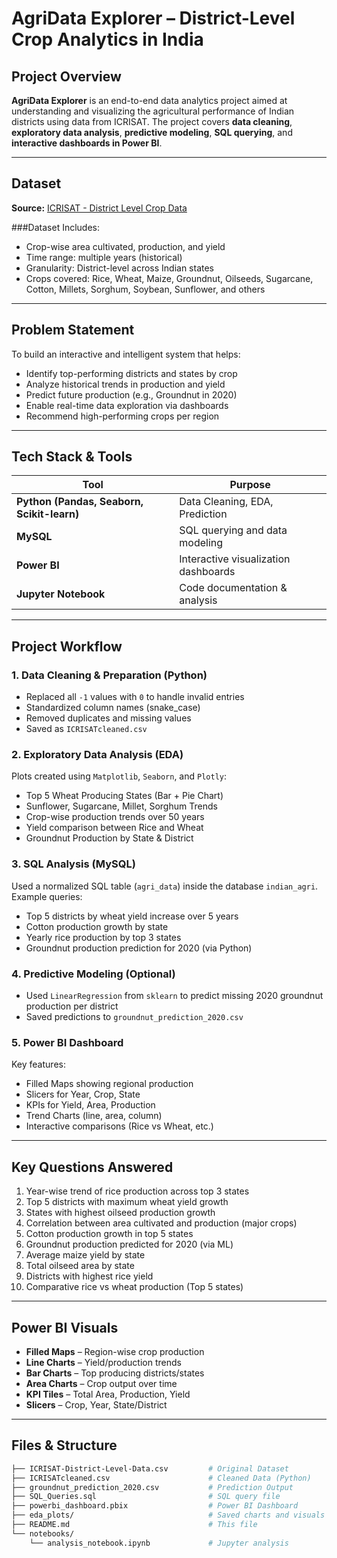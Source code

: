 # AgriData Explorer – District-Level Crop Analytics in India

## Project Overview

**AgriData Explorer** is an end-to-end data analytics project aimed at understanding and visualizing the agricultural performance of Indian districts using data from ICRISAT. The project covers **data cleaning**, **exploratory data analysis**, **predictive modeling**, **SQL querying**, and **interactive dashboards in Power BI**.

---

## Dataset

**Source:** [ICRISAT - District Level Crop Data](https://www.icrisat.org)

###Dataset Includes:
- Crop-wise area cultivated, production, and yield
- Time range: multiple years (historical)
- Granularity: District-level across Indian states
- Crops covered: Rice, Wheat, Maize, Groundnut, Oilseeds, Sugarcane, Cotton, Millets, Sorghum, Soybean, Sunflower, and others

---

## Problem Statement

To build an interactive and intelligent system that helps:
- Identify top-performing districts and states by crop
- Analyze historical trends in production and yield
- Predict future production (e.g., Groundnut in 2020)
- Enable real-time data exploration via dashboards
- Recommend high-performing crops per region

---

## Tech Stack & Tools

| Tool           | Purpose                                      |
|----------------|----------------------------------------------|
| **Python (Pandas, Seaborn, Scikit-learn)** | Data Cleaning, EDA, Prediction |
| **MySQL**      | SQL querying and data modeling               |
| **Power BI**   | Interactive visualization dashboards         |
| **Jupyter Notebook** | Code documentation & analysis         |

---

## Project Workflow

### 1. Data Cleaning & Preparation (Python)
- Replaced all `-1` values with `0` to handle invalid entries
- Standardized column names (snake_case)
- Removed duplicates and missing values
- Saved as `ICRISATcleaned.csv`

### 2. Exploratory Data Analysis (EDA)
Plots created using `Matplotlib`, `Seaborn`, and `Plotly`:
- Top 5 Wheat Producing States (Bar + Pie Chart)
- Sunflower, Sugarcane, Millet, Sorghum Trends
- Crop-wise production trends over 50 years
- Yield comparison between Rice and Wheat
- Groundnut Production by State & District

### 3. SQL Analysis (MySQL)
Used a normalized SQL table (`agri_data`) inside the database `indian_agri`. Example queries:
- Top 5 districts by wheat yield increase over 5 years
- Cotton production growth by state
- Yearly rice production by top 3 states
- Groundnut production prediction for 2020 (via Python)

### 4. Predictive Modeling (Optional)
- Used `LinearRegression` from `sklearn` to predict missing 2020 groundnut production per district
- Saved predictions to `groundnut_prediction_2020.csv`

### 5. Power BI Dashboard
Key features:
- Filled Maps showing regional production
- Slicers for Year, Crop, State
- KPIs for Yield, Area, Production
- Trend Charts (line, area, column)
- Interactive comparisons (Rice vs Wheat, etc.)

---

## Key Questions Answered

1. Year-wise trend of rice production across top 3 states
2. Top 5 districts with maximum wheat yield growth
3. States with highest oilseed production growth
4. Correlation between area cultivated and production (major crops)
5. Cotton production growth in top 5 states
6. Groundnut production predicted for 2020 (via ML)
7. Average maize yield by state
8. Total oilseed area by state
9. Districts with highest rice yield
10. Comparative rice vs wheat production (Top 5 states)

---

## Power BI Visuals

- **Filled Maps** – Region-wise crop production
- **Line Charts** – Yield/production trends
- **Bar Charts** – Top producing districts/states
- **Area Charts** – Crop output over time
- **KPI Tiles** – Total Area, Production, Yield
- **Slicers** – Crop, Year, State/District

---

## Files & Structure

```bash
├── ICRISAT-District-Level-Data.csv         # Original Dataset
├── ICRISATcleaned.csv                      # Cleaned Data (Python)
├── groundnut_prediction_2020.csv           # Prediction Output
├── SQL_Queries.sql                         # SQL query file
├── powerbi_dashboard.pbix                  # Power BI Dashboard
├── eda_plots/                              # Saved charts and visuals
├── README.md                               # This file
└── notebooks/
    └── analysis_notebook.ipynb             # Jupyter analysis
